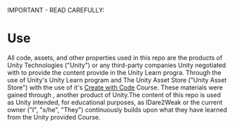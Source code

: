 IMPORTANT - READ CAREFULLY:

# Use
All code, assets, and other properties used in this repo are the products of Unity Technologies ("Unity") or any third-party companies Unity negotiated with to provide the content provide in the Unity Learn progra. Through the use of Unity's Unity Learn program and The Unity Asset Store ("Unity Asset Store") with the use of it's [Create with Code](https://learn.unity.com/course/create-with-code) Course. These materials were gained through , another product of Unity.The content of this repo is used as Unity intended, for educational purposes, as IDare2Weak or the current owner ("I", "s/he", "They") continuously builds upon what they have learned from the Unity provided Course. 
